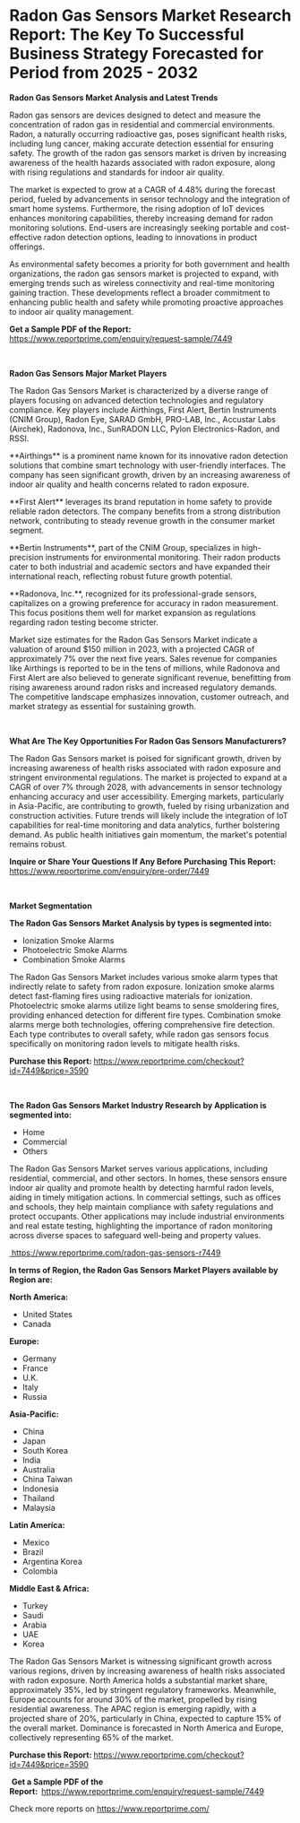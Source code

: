 <p><h1>Radon Gas Sensors Market Research Report: The Key To Successful Business Strategy Forecasted for Period from 2025 - 2032</h1></p><p><strong>Radon Gas Sensors Market Analysis and Latest Trends</strong></p>
<p><p>Radon gas sensors are devices designed to detect and measure the concentration of radon gas in residential and commercial environments. Radon, a naturally occurring radioactive gas, poses significant health risks, including lung cancer, making accurate detection essential for ensuring safety. The growth of the radon gas sensors market is driven by increasing awareness of the health hazards associated with radon exposure, along with rising regulations and standards for indoor air quality.</p><p>The market is expected to grow at a CAGR of 4.48% during the forecast period, fueled by advancements in sensor technology and the integration of smart home systems. Furthermore, the rising adoption of IoT devices enhances monitoring capabilities, thereby increasing demand for radon monitoring solutions. End-users are increasingly seeking portable and cost-effective radon detection options, leading to innovations in product offerings. </p><p>As environmental safety becomes a priority for both government and health organizations, the radon gas sensors market is projected to expand, with emerging trends such as wireless connectivity and real-time monitoring gaining traction. These developments reflect a broader commitment to enhancing public health and safety while promoting proactive approaches to indoor air quality management.</p></p>
<p><strong>Get a Sample PDF of the Report:&nbsp;</strong> <a href="https://www.reportprime.com/enquiry/request-sample/7449?utm_campaign=2755&utm_medium=2&utm_source=Github&utm_content=ia&utm_term=19032025&utm_id=radon-gas-sensors">https://www.reportprime.com/enquiry/request-sample/7449</a></p>
<p>&nbsp;</p>
<p><strong>Radon Gas Sensors Major Market Players</strong></p>
<p><p>The Radon Gas Sensors Market is characterized by a diverse range of players focusing on advanced detection technologies and regulatory compliance. Key players include Airthings, First Alert, Bertin Instruments (CNIM Group), Radon Eye, SARAD GmbH, PRO-LAB, Inc., Accustar Labs (Airchek), Radonova, Inc., SunRADON LLC, Pylon Electronics-Radon, and RSSI.</p><p>**Airthings** is a prominent name known for its innovative radon detection solutions that combine smart technology with user-friendly interfaces. The company has seen significant growth, driven by an increasing awareness of indoor air quality and health concerns related to radon exposure.</p><p>**First Alert** leverages its brand reputation in home safety to provide reliable radon detectors. The company benefits from a strong distribution network, contributing to steady revenue growth in the consumer market segment.</p><p>**Bertin Instruments**, part of the CNIM Group, specializes in high-precision instruments for environmental monitoring. Their radon products cater to both industrial and academic sectors and have expanded their international reach, reflecting robust future growth potential.</p><p>**Radonova, Inc.**, recognized for its professional-grade sensors, capitalizes on a growing preference for accuracy in radon measurement. This focus positions them well for market expansion as regulations regarding radon testing become stricter.</p><p>Market size estimates for the Radon Gas Sensors Market indicate a valuation of around $150 million in 2023, with a projected CAGR of approximately 7% over the next five years. Sales revenue for companies like Airthings is reported to be in the tens of millions, while Radonova and First Alert are also believed to generate significant revenue, benefitting from rising awareness around radon risks and increased regulatory demands. The competitive landscape emphasizes innovation, customer outreach, and market strategy as essential for sustaining growth.</p></p>
<p>&nbsp;</p>
<p><strong>What Are The Key Opportunities For Radon Gas Sensors Manufacturers?</strong></p>
<p><p>The Radon Gas Sensors market is poised for significant growth, driven by increasing awareness of health risks associated with radon exposure and stringent environmental regulations. The market is projected to expand at a CAGR of over 7% through 2028, with advancements in sensor technology enhancing accuracy and user accessibility. Emerging markets, particularly in Asia-Pacific, are contributing to growth, fueled by rising urbanization and construction activities. Future trends will likely include the integration of IoT capabilities for real-time monitoring and data analytics, further bolstering demand. As public health initiatives gain momentum, the market's potential remains robust.</p></p>
<p><strong>Inquire or Share Your Questions If Any Before Purchasing This Report:</strong> <a href="https://www.reportprime.com/enquiry/pre-order/7449?utm_campaign=2755&utm_medium=2&utm_source=Github&utm_content=ia&utm_term=19032025&utm_id=radon-gas-sensors">https://www.reportprime.com/enquiry/pre-order/7449</a></p>
<p>&nbsp;</p>
<p><strong>Market Segmentation</strong></p>
<p><strong>The Radon Gas Sensors Market Analysis by types is segmented into:</strong></p>
<p><ul><li>Ionization Smoke Alarms</li><li>Photoelectric Smoke Alarms</li><li>Combination Smoke Alarms</li></ul></p>
<p><p>The Radon Gas Sensors Market includes various smoke alarm types that indirectly relate to safety from radon exposure. Ionization smoke alarms detect fast-flaming fires using radioactive materials for ionization. Photoelectric smoke alarms utilize light beams to sense smoldering fires, providing enhanced detection for different fire types. Combination smoke alarms merge both technologies, offering comprehensive fire detection. Each type contributes to overall safety, while radon gas sensors focus specifically on monitoring radon levels to mitigate health risks.</p></p>
<p><strong>Purchase this Report:&nbsp;</strong><a href="https://www.reportprime.com/checkout?id=7449&price=3590&utm_campaign=2755&utm_medium=2&utm_source=Github&utm_content=ia&utm_term=19032025&utm_id=radon-gas-sensors">https://www.reportprime.com/checkout?id=7449&price=3590</a></p>
<p>&nbsp;</p>
<p><strong>The Radon Gas Sensors Market Industry Research by Application is segmented into:</strong></p>
<p><ul><li>Home</li><li>Commercial</li><li>Others</li></ul></p>
<p><p>The Radon Gas Sensors Market serves various applications, including residential, commercial, and other sectors. In homes, these sensors ensure indoor air quality and promote health by detecting harmful radon levels, aiding in timely mitigation actions. In commercial settings, such as offices and schools, they help maintain compliance with safety regulations and protect occupants. Other applications may include industrial environments and real estate testing, highlighting the importance of radon monitoring across diverse spaces to safeguard well-being and property values.</p></p>
<p><a href="https://www.reportprime.com/radon-gas-sensors-r7449?utm_campaign=2755&utm_medium=2&utm_source=Github&utm_content=ia&utm_term=19032025&utm_id=radon-gas-sensors">&nbsp;https://www.reportprime.com/radon-gas-sensors-r7449</a></p>
<p><strong>In terms of Region, the Radon Gas Sensors Market Players available by Region are:</strong></p>
<p>
    <p> <strong> North America: </strong>
        <ul>
            <li>United States</li>
            <li>Canada</li>
        </ul>
        </p> 
    <p> <strong> Europe: </strong>
        <ul>
            <li>Germany</li>
            <li>France</li>
            <li>U.K.</li>
            <li>Italy</li>
            <li>Russia</li>
        </ul>
        </p> 
    <p> <strong> Asia-Pacific: </strong>
        <ul>
            <li>China</li>
            <li>Japan</li>
            <li>South Korea</li>
            <li>India</li>
            <li>Australia</li>
            <li>China Taiwan</li>
            <li>Indonesia</li>
            <li>Thailand</li>
            <li>Malaysia</li>
        </ul>
        </p> 
    <p> <strong> Latin America: </strong>
        <ul>
            <li>Mexico</li>
            <li>Brazil</li>
            <li>Argentina Korea</li>
            <li>Colombia</li>
        </ul>
        </p> 
    <p> <strong> Middle East & Africa: </strong>
        <ul>
            <li>Turkey</li>
            <li>Saudi</li>
            <li>Arabia</li>
            <li>UAE</li>
            <li>Korea</li>
        </ul>
    </p>
    </p>
<p><p>The Radon Gas Sensors Market is witnessing significant growth across various regions, driven by increasing awareness of health risks associated with radon exposure. North America holds a substantial market share, approximately 35%, led by stringent regulatory frameworks. Meanwhile, Europe accounts for around 30% of the market, propelled by rising residential awareness. The APAC region is emerging rapidly, with a projected share of 20%, particularly in China, expected to capture 15% of the overall market. Dominance is forecasted in North America and Europe, collectively representing 65% of the market.</p></p>
<p><strong>Purchase this Report: </strong><a href="https://www.reportprime.com/checkout?id=7449&price=3590&utm_campaign=2755&utm_medium=2&utm_source=Github&utm_content=ia&utm_term=19032025&utm_id=radon-gas-sensors">https://www.reportprime.com/checkout?id=7449&price=3590</a></p>
<p>&nbsp;<strong>Get a Sample PDF of the Report:&nbsp;&nbsp;</strong><a href="https://www.reportprime.com/enquiry/request-sample/7449?utm_campaign=2755&utm_medium=2&utm_source=Github&utm_content=ia&utm_term=19032025&utm_id=radon-gas-sensors">https://www.reportprime.com/enquiry/request-sample/7449</a></p>
<p><strong></strong></p>
<p>Check more reports on <a href="https://www.reportprime.com/?utm_campaign=2755&utm_medium=2&utm_source=Github&utm_content=ia&utm_term=19032025&utm_id=radon-gas-sensors">https://www.reportprime.com/</a></p>